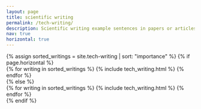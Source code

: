 ```yaml
---
layout: page
title: scientific writing
permalink: /tech-writing/
description: Scientific writing example sentences in papers or articles.
nav: true
horizontal: true
---
```

<div class="projects">
  <!-- Display projects without categories -->
    {% assign sorted_writings = site.tech-writing | sort: "importance" %}
    <!-- Generate cards for each writing -->
    {% if page.horizontal %}
      <div class="container">
        <div class="row row-cols-3">
        {% for writing in sorted_writings %}
          {% include tech_writing.html %}
        {% endfor %}
        </div>
      </div>
    {% else %}
      <div class="grid">
        {% for writing in sorted_writings %}
          {% include tech_writing.html %}
        {% endfor %}
      </div>
    {% endif %}

</div>
